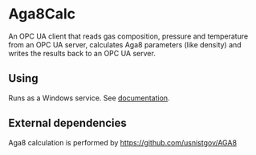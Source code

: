 # Aga8Calc

An OPC UA client that reads gas composition, pressure and temperature
from an OPC UA server, calculates Aga8 parameters (like density) and
writes the results back to an OPC UA server.

## Using
Runs as a Windows service.
See [documentation](Aga8CalcService/Documentation/Aga8Calc.md).

## External dependencies
Aga8 calculation is performed by https://github.com/usnistgov/AGA8

